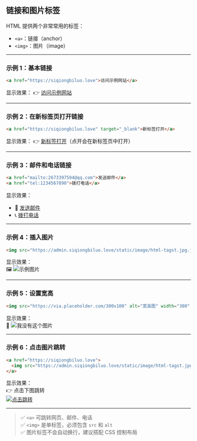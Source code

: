 ## 链接和图片标签

HTML 提供两个非常常用的标签：

- `<a>`：链接（anchor）
- `<img>`：图片（image）

---

### 示例 1：基本链接

```html
<a href="https://siqiongbiluo.love">访问示例网站</a>
```

显示效果：
👉 [访问示例网站](https://siqiongbiluo.love)

---

### 示例 2：在新标签页打开链接

```html
<a href="https://siqiongbiluo.love" target="_blank">新标签打开</a>
```

显示效果：
👉 [新标签打开](https://siqiongbiluo.love)（点开会在新标签页中打开）

---

### 示例 3：邮件和电话链接

```html
<a href="mailto:2673397594@qq.com">发送邮件</a>
<a href="tel:1234567890">拨打电话</a>
```

显示效果：
- 📧 [发送邮件](mailto:user@example.com)  
- 📞 [拨打电话](tel:1234567890)

---

### 示例 4：插入图片

```html
<img src="https://admin.siqiongbiluo.love/static/image/html-tagst.jpg.jpg" alt="示例图片">
```

显示效果：  
🖼️ ![示例图片](https://admin.siqiongbiluo.love/static/image/html-tagst.jpg.jpg)

---

### 示例 5：设置宽高

```html
<img src="https://via.placeholder.com/300x100" alt="宽高图" width="300" height="100">
```

显示效果：  
📏 ![我没有这个图片](https://via.placeholder.com/300x100)

---

### 示例 6：点击图片跳转

```html
<a href="https://siqiongbiluo.love">
  <img src="https://admin.siqiongbiluo.love/static/image/html-tagst.jpg.jpg" alt="点击跳转">
</a>
```

显示效果：  
👉 点击下图跳转  
[![点击跳转](https://admin.siqiongbiluo.love/static/image/html-tagst.jpg.jpg)](https://siqiongbiluo.love)

---

> ✅ `<a>` 可跳转网页、邮件、电话  
> ✅ `<img>` 是单标签，必须包含 `src` 和 `alt`  
> ✅ 图片标签不会自动换行，建议搭配 CSS 控制布局

